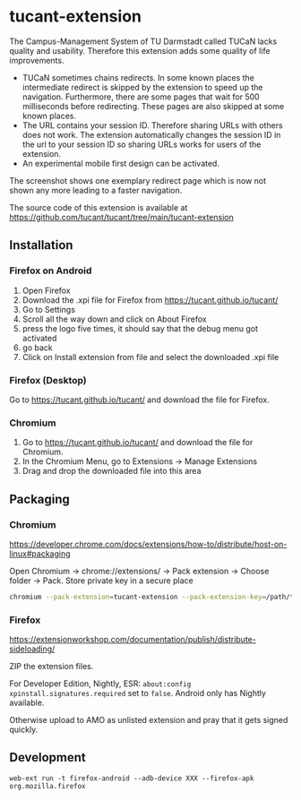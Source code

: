 # tucant-extension

The Campus-Management System of TU Darmstadt called TUCaN lacks quality and usability. Therefore this extension adds some quality of life improvements.

* TUCaN sometimes chains redirects. In some known places the intermediate redirect is skipped by the extension to speed up the navigation. Furthermore, there are some pages that wait for 500 milliseconds before redirecting. These pages are also skipped at some known places.
* The URL contains your session ID. Therefore sharing URLs with others does not work. The extension automatically changes the session ID in the url to your session ID so sharing URLs works for users of the extension.
* An experimental mobile first design can be activated.

The screenshot shows one exemplary redirect page which is now not shown any more leading to a faster navigation.

The source code of this extension is available at https://github.com/tucant/tucant/tree/main/tucant-extension

## Installation

### Firefox on Android

1. Open Firefox
2. Download the .xpi file for Firefox from https://tucant.github.io/tucant/
2. Go to Settings
3. Scroll all the way down and click on About Firefox
3. press the logo five times, it should say that the debug menu got activated
4. go back
5. Click on Install extension from file and select the downloaded .xpi file

### Firefox (Desktop)

Go to https://tucant.github.io/tucant/ and download the file for Firefox.

### Chromium

1. Go to https://tucant.github.io/tucant/ and download the file for Chromium.
2. In the Chromium Menu, go to Extensions -> Manage Extensions
3. Drag and drop the downloaded file into this area

## Packaging

### Chromium

https://developer.chrome.com/docs/extensions/how-to/distribute/host-on-linux#packaging

Open Chromium -> chrome://extensions/ -> Pack extension -> Choose folder -> Pack. Store private key in a secure place

```bash
chromium --pack-extension=tucant-extension --pack-extension-key=/path/to/tucant-extension.pem
```

### Firefox

https://extensionworkshop.com/documentation/publish/distribute-sideloading/

ZIP the extension files.

For Developer Edition, Nightly, ESR: `about:config` `xpinstall.signatures.required` set to `false`.
Android only has Nightly available.

Otherwise upload to AMO as unlisted extension and pray that it gets signed quickly.

## Development

```
web-ext run -t firefox-android --adb-device XXX --firefox-apk org.mozilla.firefox
```
